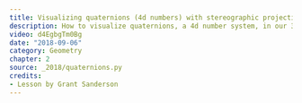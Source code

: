 ```yaml
---
title: Visualizing quaternions (4d numbers) with stereographic projection
description: How to visualize quaternions, a 4d number system, in our 3d world
video: d4EgbgTm0Bg
date: "2018-09-06"
category: Geometry
chapter: 2
source: _2018/quaternions.py
credits:
- Lesson by Grant Sanderson
---
```

